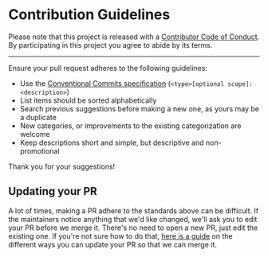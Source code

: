 # Contribution Guidelines

Please note that this project is released with a
[Contributor Code of Conduct](CODE-OF-CONDUCT.md). By participating in this
project you agree to abide by its terms.

---

Ensure your pull request adheres to the following guidelines:

- Use the [Conventional Commits specification](https://www.conventionalcommits.org/en/v1.0.0/) (`<type>[optional scope]: <description>`)
- List items should be sorted alphabetically
- Search previous suggestions before making a new one, as yours may be a duplicate
- New categories, or improvements to the existing categorization are welcome
- Keep descriptions short and simple, but descriptive and non-promotional

Thank you for your suggestions!


## Updating your PR

A lot of times, making a PR adhere to the standards above can be difficult.
If the maintainers notice anything that we'd like changed, we'll ask you to
edit your PR before we merge it. There's no need to open a new PR, just edit
the existing one. If you're not sure how to do that,
[here is a guide](https://github.com/RichardLitt/knowledge/blob/master/github/amending-a-commit-guide.md)
on the different ways you can update your PR so that we can merge it.
